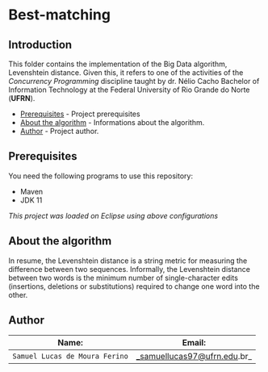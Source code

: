 # Best-matching

## Introduction  

This folder contains the implementation of the Big Data algorithm, Levenshtein distance. Given this, it refers to one of the activities of the _Concurrency Programming_ discipline taught by dr. Nélio Cacho Bachelor of Information Technology at the Federal University of Rio Grande do Norte (__UFRN__).


- [Prerequisites](#prerequisites) - Project prerequisites
- [About the algorithm](#about-the-algorithm) - Informations about the algorithm.
- [Author](#author) - Project author.


## Prerequisites

You need the following programs to use this repository:

 - Maven
 - JDK 11

_This project was loaded on Eclipse using above configurations_

## About the algorithm

In resume, the Levenshtein distance is a string metric for measuring the difference between two sequences. Informally, the Levenshtein distance between two words is the minimum number of single-character edits (insertions, deletions or substitutions) required to change one word into the other. 

## Author 

| Name: | Email: |  
| ---------- | ------------- | 
|`Samuel Lucas de Moura Ferino` 	| _samuellucas97@ufrn.edu.br_  

